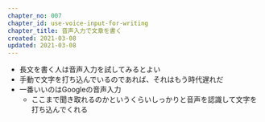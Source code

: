 ```yaml
---
chapter_no: 007
chapter_id: use-voice-input-for-writing
chapter_title: 音声入力で文章を書く
created: 2021-03-08
updated: 2021-03-08
---
```

- 長文を書く人は音声入力を試してみるとよい
- 手動で文字を打ち込んでいるのであれば、それはもう時代遅れだ
- 一番いいのはGoogleの音声入力
  - ここまで聞き取れるのかというくらいしっかりと音声を認識して文字を打ち込んでくれる
